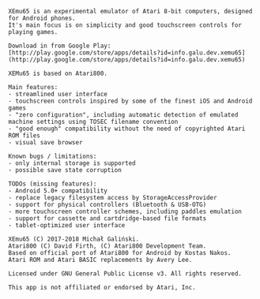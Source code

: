 	XEmu65 is an experimental emulator of Atari 8-bit computers, designed for Android phones.
	It's main focus is on simplicity and good touchscreen controls for playing games.

	Download in from Google Play: [http://play.google.com/store/apps/details?id=info.galu.dev.xemu65](http://play.google.com/store/apps/details?id=info.galu.dev.xemu65)

    XEMu65 is based on Atari800.

	Main features:
	- streamlined user interface
	- touchscreen controls inspired by some of the finest iOS and Android games
	- "zero configuration", including automatic detection of emulated machine settings using TOSEC filename convention
	- "good enough" compatibility without the need of copyrighted Atari ROM files
	- visual save browser

	Known bugs / limitations:
	- only internal storage is supported
	- possible save state corruption

	TODOs (missing features):
	- Android 5.0+ compatibility
	- replace legacy filesystem access by StorageAccessProvider
	- support for physical controllers (Bluetooth & USB-OTG)
	- more touchscreen controller schemes, including paddles emulation
	- support for cassette and cartdridge-based file formats
	- tablet-optimized user interface

	XEmu65 (C) 2017-2018 Michał Galiński.
	Atari800 (C) David Firth, (C) Atari800 Development Team.
	Based on official port of Atari800 for Android by Kostas Nakos.
	Atari ROM and Atari BASIC replacements by Avery Lee.

	Licensed under GNU General Public License v3. All rights reserved.

	This app is not affiliated or endorsed by Atari, Inc.

